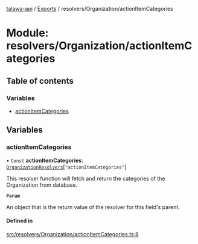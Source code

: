 [talawa-api](../README.md) / [Exports](../modules.md) / resolvers/Organization/actionItemCategories

# Module: resolvers/Organization/actionItemCategories

## Table of contents

### Variables

- [actionItemCategories](resolvers_Organization_actionItemCategories.md#actionitemcategories)

## Variables

### actionItemCategories

• `Const` **actionItemCategories**: [`OrganizationResolvers`](types_generatedGraphQLTypes.md#organizationresolvers)[``"actionItemCategories"``]

This resolver function will fetch and return the categories of the Organization from database.

**`Param`**

An object that is the return value of the resolver for this field's parent.

#### Defined in

[src/resolvers/Organization/actionItemCategories.ts:8](https://github.com/PalisadoesFoundation/talawa-api/blob/e69119f/src/resolvers/Organization/actionItemCategories.ts#L8)

